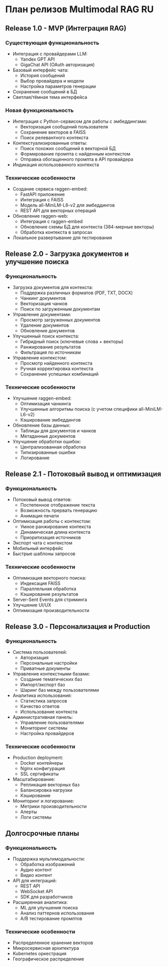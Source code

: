 # План релизов Multimodal RAG RU

## Release 1.0 - MVP (Интеграция RAG)

### Существующая функциональность
- Интеграция с провайдерами LLM:
  - Yandex GPT API
  - GigaChat API (OAuth авторизация)
- Базовый интерфейс чата:
  - История сообщений
  - Выбор провайдера и модели
  - Настройка параметров генерации
- Сохранение сообщений в БД
- Светлая/тёмная тема интерфейса

### Новая функциональность
- Интеграция с Python-сервисом для работы с эмбеддингами:
  - Векторизация сообщений пользователя
  - Сохранение векторов в FAISS
  - Поиск релевантного контекста
- Контекстуализированные ответы:
  - Поиск похожих сообщений в векторной БД
  - Формирование промпта с найденным контекстом
  - Отправка обогащенного промпта в API провайдера
- Индикация использованного контекста

### Технические особенности
- Создание сервиса raggen-embed:
  - FastAPI приложение
  - Интеграция с FAISS
  - Модель all-MiniLM-L6-v2 для эмбеддингов
  - REST API для векторных операций
- Обновление raggen-web:
  - Интеграция с raggen-embed
  - Обновление схемы БД для контекста (384-мерные векторы)
  - Обработка контекста в запросах
- Локальное развертывание для тестирования

## Release 2.0 - Загрузка документов и улучшение поиска

### Функциональность
- Загрузка документов для контекста:
  - Поддержка различных форматов (PDF, TXT, DOCX)
  - Чанкинг документов
  - Векторизация чанков
  - Поиск по загруженным документам
- Управление документами:
  - Просмотр загруженных документов
  - Удаление документов
  - Обновление документов
- Улучшенный поиск контекста:
  - Гибридный поиск (ключевые слова + векторы)
  - Ранжирование результатов
  - Фильтрация по источникам
- Управление контекстом:
  - Просмотр найденного контекста
  - Ручная корректировка контекста
  - Сохранение успешных комбинаций

### Технические особенности
- Улучшение raggen-embed:
  - Оптимизация чанкинга
  - Улучшенные алгоритмы поиска (с учетом специфики all-MiniLM-L6-v2)
  - Кэширование эмбеддингов
- Обновление базы данных:
  - Таблицы для документов и чанков
  - Метаданные документов
- Улучшение обработки ошибок:
  - Централизованная обработка
  - Типизированные ошибки
  - Логирование

## Release 2.1 - Потоковый вывод и оптимизация

### Функциональность
- Потоковый вывод ответов:
  - Постепенное отображение текста
  - Возможность прервать генерацию
  - Анимация печати
- Оптимизация работы с контекстом:
  - Умное ранжирование контекста
  - Динамическая длина контекста
  - Приоритизация источников
- Экспорт чата с контекстом
- Мобильный интерфейс
- Быстрые шаблоны запросов

### Технические особенности
- Оптимизация векторного поиска:
  - Индексация FAISS
  - Параллельная обработка
  - Кэширование результатов
- Server-Sent Events для стриминга
- Улучшение UI/UX
- Оптимизация производительности

## Release 3.0 - Персонализация и Production

### Функциональность
- Система пользователей:
  - Авторизация
  - Персональные настройки
  - Приватные документы
- Управление контекстными базами:
  - Создание тематических баз
  - Импорт/экспорт баз
  - Шаринг баз между пользователями
- Аналитика использования:
  - Статистика запросов
  - Качество ответов
  - Использование контекста
- Административная панель:
  - Управление пользователями
  - Мониторинг системы
  - Настройка провайдеров

### Технические особенности
- Production deployment:
  - Docker контейнеры
  - Nginx конфигурация
  - SSL сертификаты
- Масштабирование:
  - Репликация векторных баз
  - Балансировка нагрузки
  - Кэширование
- Мониторинг и логирование:
  - Метрики производительности
  - Алерты
  - Логи системы

## Долгосрочные планы

### Функциональность
- Поддержка мультимодальности:
  - Обработка изображений
  - Аудио контент
  - Видео контент
- API для интеграций:
  - REST API
  - WebSocket API
  - SDK для разработчиков
- Расширенная аналитика:
  - ML для улучшения поиска
  - Анализ паттернов использования
  - A/B тестирование промптов

### Технические особенности
- Распределенное хранение векторов
- Микросервисная архитектура
- Kubernetes оркестрация
- Географическое распределение